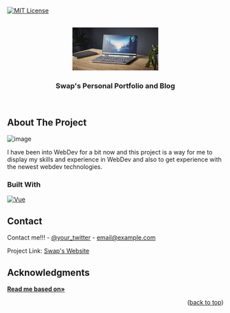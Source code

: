 <a id="readme-top"></a>
[![MIT License][license-shield]][license-url]



<!-- PROJECT LOGO -->
<br />
<div align="center">
  <a href="https://github.com/othneildrew/Best-README-Template">
    <img src="readme/logo.png" alt="Logo" width="200" height="100">
  </a>

  <h3 align="center">Swap's Personal Portfolio and Blog</h3>

  <p align="center">
    <br />
    
</div>
<!-- ABOUT THE PROJECT -->

## About The Project
![image](https://github.com/user-attachments/assets/58215266-bc6f-4578-b8a4-c53c7bcfef68)


I have been into WebDev for a bit now and this project is a way for me to display my skills and experience in WebDev and also to get experience with the newest webdev technologies.




### Built With
[![Vue][Vue.js]][Vue-url]



<!-- CONTACT -->
## Contact

Contact me!!! - [@your_twitter](https://twitter.com/your_username) - email@example.com

Project Link: [Swap's Website](https://github.com/Pogo-Bash/Portfolio/)

<!-- ACKNOWLEDGMENTS -->
## Acknowledgments
<a href="https://github.com/othneildrew/Best-README-Template"><strong>Read me based on»</strong></a>




<p align="right">(<a href="#readme-top">back to top</a>)</p>






[license-shield]: https://img.shields.io/github/license/othneildrew/Best-README-Template.svg?style=for-the-badge
[license-url]: https://github.com/othneildrew/Best-README-Template/blob/master/LICENSE.txt
[Vue.js]: https://img.shields.io/badge/Vue.js-35495E?style=for-the-badge&logo=vuedotjs&logoColor=4FC08D
[Vue-url]: https://vuejs.org/
